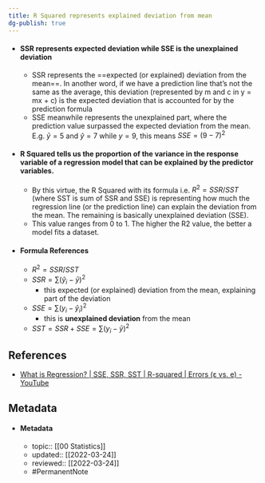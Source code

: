 ```yaml
---
title: R Squared represents explained deviation from mean
dg-publish: true
---
```


- #### SSR represents expected deviation while SSE is the unexplained deviation
	- SSR represents the ==expected (or explained) deviation from the mean==. In another word, if we have a prediction line that’s not the same as the average, this deviation (represented by m and c in y = mx + c) is the expected deviation that is accounted for by the prediction formula
	- SSE meanwhile represents the unexplained part, where the prediction value surpassed the expected deviation from the mean. E.g. $\bar{y}=5$ and $\hat{y}=7$ while $y=9$, this means $SSE = (9-7)^2$
- #### R Squared tells us the proportion of the variance in the response variable of a regression model that can be explained by the predictor variables. 
	- By this virtue, the R Squared with its formula i.e. $R^2=SSR/SST$ (where SST is sum of SSR and SSE) is representing how much the regression line (or the prediction line) can explain the deviation from the mean. The remaining is basically unexplained deviation (SSE).
	- This value ranges from 0 to 1. The higher the R2 value, the better a model fits a dataset.
- #### Formula References
	- $R^2= SSR/SST$
	- $SSR = \sum (\hat{y}_{i}-\bar{y})^{2}$
		- this expected (or explained) deviation from the mean, explaining part of the deviation
	- $SSE = \sum (y_{i}-\hat{y}_{i})^{2}$
		- this is **unexplained deviation** from the mean
	- $SST=SSR+SSE=\sum(y_{i}-\bar{y})^{2}$

## References
- [What is Regression? | SSE, SSR, SST | R-squared | Errors (ε vs. e) - YouTube](https://www.youtube.com/watch?v=aq8VU5KLmkY)

## Metadata
- #### Metadata
	- topic:: [[00 Statistics]]
	- updated:: [[2022-03-24]]
	- reviewed:: [[2022-03-24]]
	- #PermanentNote 